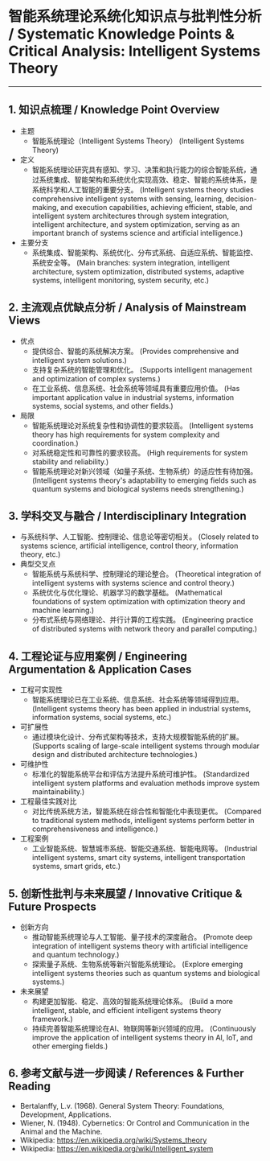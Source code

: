 # 智能系统理论系统化知识点与批判性分析 / Systematic Knowledge Points & Critical Analysis: Intelligent Systems Theory

---

## 1. 知识点梳理 / Knowledge Point Overview

- 主题
  - 智能系统理论（Intelligent Systems Theory）
      (Intelligent Systems Theory)
- 定义
  - 智能系统理论研究具有感知、学习、决策和执行能力的综合智能系统，通过系统集成、智能架构和系统优化实现高效、稳定、智能的系统体系，是系统科学和人工智能的重要分支。
      (Intelligent systems theory studies comprehensive intelligent systems with sensing, learning, decision-making, and execution capabilities, achieving efficient, stable, and intelligent system architectures through system integration, intelligent architecture, and system optimization, serving as an important branch of systems science and artificial intelligence.)
- 主要分支
  - 系统集成、智能架构、系统优化、分布式系统、自适应系统、智能监控、系统安全等。
      (Main branches: system integration, intelligent architecture, system optimization, distributed systems, adaptive systems, intelligent monitoring, system security, etc.)

## 2. 主流观点优缺点分析 / Analysis of Mainstream Views

- 优点
  - 提供综合、智能的系统解决方案。
      (Provides comprehensive and intelligent system solutions.)
  - 支持复杂系统的智能管理和优化。
      (Supports intelligent management and optimization of complex systems.)
  - 在工业系统、信息系统、社会系统等领域具有重要应用价值。
      (Has important application value in industrial systems, information systems, social systems, and other fields.)
- 局限
  - 智能系统理论对系统复杂性和协调性的要求较高。
      (Intelligent systems theory has high requirements for system complexity and coordination.)
  - 对系统稳定性和可靠性的要求较高。
      (High requirements for system stability and reliability.)
  - 智能系统理论对新兴领域（如量子系统、生物系统）的适应性有待加强。
      (Intelligent systems theory's adaptability to emerging fields such as quantum systems and biological systems needs strengthening.)

## 3. 学科交叉与融合 / Interdisciplinary Integration

- 与系统科学、人工智能、控制理论、信息论等密切相关。
  (Closely related to systems science, artificial intelligence, control theory, information theory, etc.)
- 典型交叉点
  - 智能系统与系统科学、控制理论的理论整合。
      (Theoretical integration of intelligent systems with systems science and control theory.)
  - 系统优化与优化理论、机器学习的数学基础。
      (Mathematical foundations of system optimization with optimization theory and machine learning.)
  - 分布式系统与网络理论、并行计算的工程实践。
      (Engineering practice of distributed systems with network theory and parallel computing.)

## 4. 工程论证与应用案例 / Engineering Argumentation & Application Cases

- 工程可实现性
  - 智能系统理论已在工业系统、信息系统、社会系统等领域得到应用。
      (Intelligent systems theory has been applied in industrial systems, information systems, social systems, etc.)
- 可扩展性
  - 通过模块化设计、分布式架构等技术，支持大规模智能系统的扩展。
      (Supports scaling of large-scale intelligent systems through modular design and distributed architecture technologies.)
- 可维护性
  - 标准化的智能系统平台和评估方法提升系统可维护性。
      (Standardized intelligent system platforms and evaluation methods improve system maintainability.)
- 工程最佳实践对比
  - 对比传统系统方法，智能系统在综合性和智能化中表现更优。
      (Compared to traditional system methods, intelligent systems perform better in comprehensiveness and intelligence.)
- 工程案例
  - 工业智能系统、智慧城市系统、智能交通系统、智能电网等。
      (Industrial intelligent systems, smart city systems, intelligent transportation systems, smart grids, etc.)

## 5. 创新性批判与未来展望 / Innovative Critique & Future Prospects

- 创新方向
  - 推动智能系统理论与人工智能、量子技术的深度融合。
      (Promote deep integration of intelligent systems theory with artificial intelligence and quantum technology.)
  - 探索量子系统、生物系统等新兴智能系统理论。
      (Explore emerging intelligent systems theories such as quantum systems and biological systems.)
- 未来展望
  - 构建更加智能、稳定、高效的智能系统理论体系。
      (Build a more intelligent, stable, and efficient intelligent systems theory framework.)
  - 持续完善智能系统理论在AI、物联网等新兴领域的应用。
      (Continuously improve the application of intelligent systems theory in AI, IoT, and other emerging fields.)

## 6. 参考文献与进一步阅读 / References & Further Reading

- Bertalanffy, L.v. (1968). General System Theory: Foundations, Development, Applications.
- Wiener, N. (1948). Cybernetics: Or Control and Communication in the Animal and the Machine.
- Wikipedia: <https://en.wikipedia.org/wiki/Systems_theory>
- Wikipedia: <https://en.wikipedia.org/wiki/Intelligent_system>
